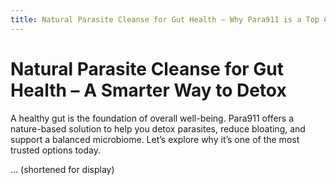 ```yaml
---
title: Natural Parasite Cleanse for Gut Health – Why Para911 is a Top Choice
---
```


# Natural Parasite Cleanse for Gut Health – A Smarter Way to Detox

A healthy gut is the foundation of overall well-being. Para911 offers a nature-based solution to help you detox parasites, reduce bloating, and support a balanced microbiome. Let’s explore why it’s one of the most trusted options today.

... (shortened for display)
